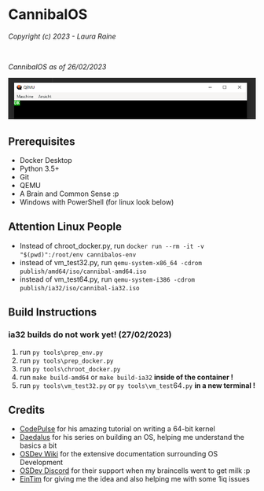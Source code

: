 # CannibalOS
*Copyright (c) 2023 - Laura Raine*

<br />

*CannibalOS as of 26/02/2023*

![](docs/image.png)

## Prerequisites
* Docker Desktop
* Python 3.5+
* Git
* QEMU
* A Brain and Common Sense :p
* Windows with PowerShell (for linux look below)

## Attention Linux People
* Instead of chroot_docker.py, run `docker run --rm -it -v "$(pwd)":/root/env cannibalos-env`
* instead of vm_test32.py, run `qemu-system-x86_64 -cdrom publish/amd64/iso/cannibal-amd64.iso`
* instead of vm_test64.py, run `qemu-system-i386 -cdrom publish/ia32/iso/cannibal-ia32.iso`

## Build Instructions
### ia32 builds do not work yet! (27/02/2023)
1. run `py tools\prep_env.py`
2. run `py tools\prep_docker.py`
3. run `py tools\chroot_docker.py`
4. run `make build-amd64` or `make build-ia32` **inside of the container !**
5. run `py tools\vm_test32.py` or `py tools\vm_test`64`.py` **in a new terminal !**

## Credits
* [CodePulse](https://www.youtube.com/@CodePulse) for his amazing tutorial on writing a 64-bit kernel
* [Daedalus](https://www.youtube.com/@DaedalusCommunity) for his series on building an OS, helping me understand the basics a bit
* [OSDev Wiki](http://wiki.osdev.org) for the extensive documentation surrounding OS Development
* [OSDev Discord](https://discord.gg/osdev) for their support when my braincells went to get milk :p
* [EinTim](http://eintim.one) for giving me the idea and also helping me with some 1iq issues
